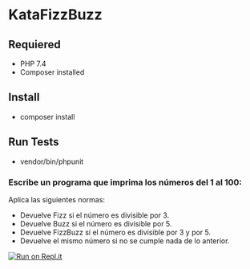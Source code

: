 # KataFizzBuzz

## Requiered

- PHP 7.4
- Composer installed

## Install

- composer install

## Run Tests

- vendor/bin/phpunit

### Escribe un programa que imprima los números del 1 al 100:

Aplica las siguientes normas:

- Devuelve Fizz si el número es divisible por 3.
- Devuelve Buzz si el número es divisible por 5.
- Devuelve FizzBuzz si el número es divisible por 3 y por 5.
- Devuelve el mismo número si no se cumple nada de lo anterior.

[![Run on Repl.it](https://repl.it/badge/github/FactoriaF5/Kata-FizzBuzz)](https://repl.it/github/FactoriaF5/Kata-FizzBuzz)
